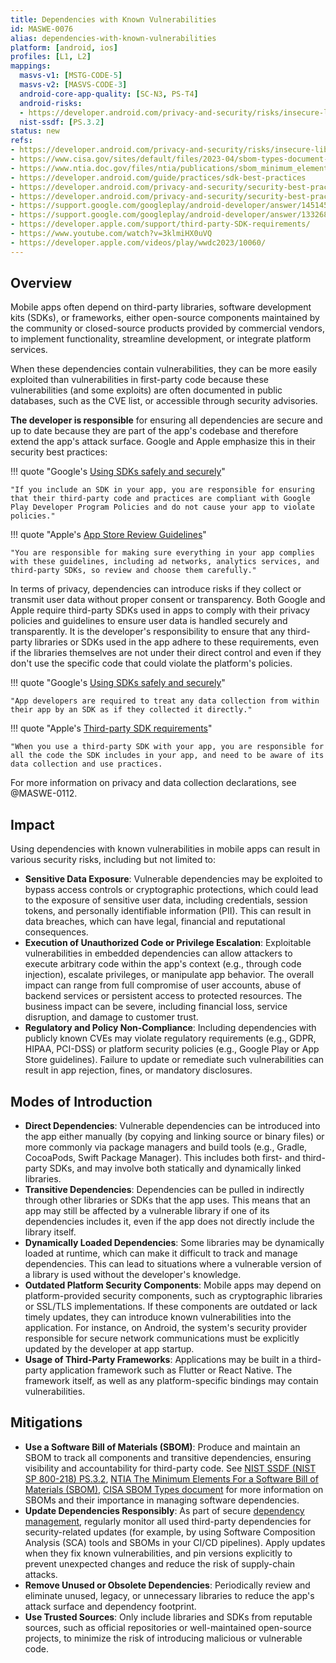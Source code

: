 ```yaml
---
title: Dependencies with Known Vulnerabilities
id: MASWE-0076
alias: dependencies-with-known-vulnerabilities
platform: [android, ios]
profiles: [L1, L2]
mappings:
  masvs-v1: [MSTG-CODE-5]
  masvs-v2: [MASVS-CODE-3]
  android-core-app-quality: [SC-N3, PS-T4]
  android-risks:
  - https://developer.android.com/privacy-and-security/risks/insecure-library
  nist-ssdf: [PS.3.2]
status: new
refs:
- https://developer.android.com/privacy-and-security/risks/insecure-library
- https://www.cisa.gov/sites/default/files/2023-04/sbom-types-document-508c.pdf
- https://www.ntia.doc.gov/files/ntia/publications/sbom_minimum_elements_report.pdf
- https://developer.android.com/guide/practices/sdk-best-practices
- https://developer.android.com/privacy-and-security/security-best-practices#services-dependencies-updated
- https://developer.android.com/privacy-and-security/security-best-practices#update-dependencies
- https://support.google.com/googleplay/android-developer/answer/14514531
- https://support.google.com/googleplay/android-developer/answer/13326895
- https://developer.apple.com/support/third-party-SDK-requirements/
- https://www.youtube.com/watch?v=3klmiHX0uVQ
- https://developer.apple.com/videos/play/wwdc2023/10060/
---
```


## Overview

Mobile apps often depend on third-party libraries, software development kits (SDKs), or frameworks, either open-source components maintained by the community or closed-source products provided by commercial vendors, to implement functionality, streamline development, or integrate platform services.

When these dependencies contain vulnerabilities, they can be more easily exploited than vulnerabilities in first-party code because these vulnerabilities (and some exploits) are often documented in public databases, such as the CVE list, or accessible through security advisories.

**The developer is responsible** for ensuring all dependencies are secure and up to date because they are part of the app's codebase and therefore extend the app's attack surface. Google and Apple emphasize this in their security best practices:

!!! quote "Google's [Using SDKs safely and securely](https://support.google.com/googleplay/android-developer/answer/13326895)"

    "If you include an SDK in your app, you are responsible for ensuring that their third-party code and practices are compliant with Google Play Developer Program Policies and do not cause your app to violate policies."

!!! quote "Apple's [App Store Review Guidelines](https://developer.apple.com/app-store/review/guidelines/)"

    "You are responsible for making sure everything in your app complies with these guidelines, including ad networks, analytics services, and third-party SDKs, so review and choose them carefully."

In terms of privacy, dependencies can introduce risks if they collect or transmit user data without proper consent or transparency. Both Google and Apple require third-party SDKs used in apps to comply with their privacy policies and guidelines to ensure user data is handled securely and transparently. It is the developer's responsibility to ensure that any third-party libraries or SDKs used in the app adhere to these requirements, even if the libraries themselves are not under their direct control and even if they don't use the specific code that could violate the platform's policies.

!!! quote "Google's [Using SDKs safely and securely](https://support.google.com/googleplay/android-developer/answer/13326895)"

    "App developers are required to treat any data collection from within their app by an SDK as if they collected it directly."

!!! quote "Apple's [Third-party SDK requirements](https://developer.apple.com/support/third-party-SDK-requirements/)"

    "When you use a third-party SDK with your app, you are responsible for all the code the SDK includes in your app, and need to be aware of its data collection and use practices.

For more information on privacy and data collection declarations, see @MASWE-0112.

## Impact

Using dependencies with known vulnerabilities in mobile apps can result in various security risks, including but not limited to:

- **Sensitive Data Exposure**: Vulnerable dependencies may be exploited to bypass access controls or cryptographic protections, which could lead to the exposure of sensitive user data, including credentials, session tokens, and personally identifiable information (PII). This can result in data breaches, which can have legal, financial and reputational consequences.
- **Execution of Unauthorized Code or Privilege Escalation**: Exploitable vulnerabilities in embedded dependencies can allow attackers to execute arbitrary code within the app's context (e.g., through code injection), escalate privileges, or manipulate app behavior. The overall impact can range from full compromise of user accounts, abuse of backend services or persistent access to protected resources. The business impact can be severe, including financial loss, service disruption, and damage to customer trust.
- **Regulatory and Policy Non-Compliance**: Including dependencies with publicly known CVEs may violate regulatory requirements (e.g., GDPR, HIPAA, PCI-DSS) or platform security policies (e.g., Google Play or App Store guidelines). Failure to update or remediate such vulnerabilities can result in app rejection, fines, or mandatory disclosures.

## Modes of Introduction

- **Direct Dependencies**: Vulnerable dependencies can be introduced into the app either manually (by copying and linking source or binary files) or more commonly via package managers and build tools (e.g., Gradle, CocoaPods, Swift Package Manager). This includes both first- and third-party SDKs, and may involve both statically and dynamically linked libraries.
- **Transitive Dependencies**: Dependencies can be pulled in indirectly through other libraries or SDKs that the app uses. This means that an app may still be affected by a vulnerable library if one of its dependencies includes it, even if the app does not directly include the library itself.
- **Dynamically Loaded Dependencies**: Some libraries may be dynamically loaded at runtime, which can make it difficult to track and manage dependencies. This can lead to situations where a vulnerable version of a library is used without the developer's knowledge.
- **Outdated Platform Security Components**: Mobile apps may depend on platform-provided security components, such as cryptographic libraries or SSL/TLS implementations. If these components are outdated or lack timely updates, they can introduce known vulnerabilities into the application. For instance, on Android, the system's security provider responsible for secure network communications must be explicitly updated by the developer at app startup.
- **Usage of Third-Party Frameworks**: Applications may be built in a third-party application framework such as Flutter or React Native. The framework itself, as well as any platform-specific bindings may contain vulnerabilities.

## Mitigations

- **Use a Software Bill of Materials (SBOM)**: Produce and maintain an SBOM to track all components and transitive dependencies, ensuring visibility and accountability for third-party code. See [NIST SSDF (NIST SP 800-218) PS.3.2](https://nvlpubs.nist.gov/nistpubs/SpecialPublications/NIST.SP.800-218.pdf), [NTIA The Minimum Elements For a Software Bill of Materials (SBOM)](https://www.ntia.doc.gov/files/ntia/publications/sbom_minimum_elements_report.pdf), [CISA SBOM Types document](https://www.cisa.gov/sites/default/files/2023-04/sbom-types-document-508c.pdf) for more information on SBOMs and their importance in managing software dependencies.
- **Update Dependencies Responsibly**: As part of secure [dependency management](https://cheatsheetseries.owasp.org/cheatsheets/Vulnerable_Dependency_Management_Cheat_Sheet.html), regularly monitor all used third-party dependencies for security-related updates (for example, by using Software Composition Analysis (SCA) tools and SBOMs in your CI/CD pipelines). Apply updates when they fix known vulnerabilities, and pin versions explicitly to prevent unexpected changes and reduce the risk of supply-chain attacks.
- **Remove Unused or Obsolete Dependencies**: Periodically review and eliminate unused, legacy, or unnecessary libraries to reduce the app's attack surface and dependency footprint.
- **Use Trusted Sources**: Only include libraries and SDKs from reputable sources, such as official repositories or well-maintained open-source projects, to minimize the risk of introducing malicious or vulnerable code.
